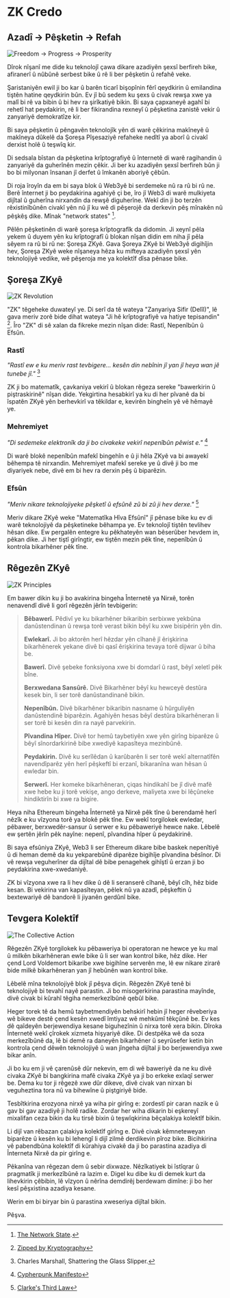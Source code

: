 # ZK Credo

## Azadî → Pêşketin → Refah

![Freedom → Progress → Prosperity](freedom-progress-prosperity.jpeg)

Dîrok nîşanî me dide ku teknolojî çawa dikare azadiyên şexsî berfireh bike, afiranerî û nûbûnê serbest bike û rê li ber pêşketin û refahê veke.

Şaristaniyên ewil ji bo kar û barên ticarî bişopînin fêrî qeydkirin û emilandina tiştên hatine qeydkirin bûn. Ev jî bû sedem ku şexs û civak rewşa xwe ya malî bi rê va bibin û bi hev ra şirîkatiyê bikin. Bi saya çapxaneyê agahî bi rehetî hat peydakirin, rê li ber fikirandina rexneyî û pêşketina zanistê vekir û zanyariyê demokratîze kir.

Bi saya pêşketin û pêngavên teknolojîk yên di warê çêkirina makîneyê û makîneya dûkelê da Şoreşa Pîşesaziyê refaheke nedîtî ya aborî û civakî derxist holê û teşwîq kir.

Di sedsala bîstan da pêşketina krîptografiyê û înternetê di warê ragihandin û zanyariyê da guherînên mezin çêkir. Ji ber ku azadiyên şexsî berfireh bûn ji bo bi milyonan însanan jî derfet û îmkanên aboriyê çêbûn.

Di roja îroyîn da em bi saya blok û Web3yê bi serdemeke nû ra rû bi rû ne. Berê înternet ji bo peydakirina agahiyê çi be, îro jî Web3 di warê mulkiyeta dijîtal û guherîna nirxandin da rewşê diguherîne. Wekî din ji bo terzên rêxistinîbûnên civakî yên nû jî ku wê di pêşerojê da derkevin pêş mînakên nû pêşkêş dike. Mînak "network states" [^1].

Pêlên pêşketinên di warê şoreşa krîptografîk da didomin. Ji xeynî pêla yekem û duyem yên ku krîptografî û blokan nîşan didin em niha jî pêla sêyem ra rû bi rû ne: Şoreşa ZKyê. Gava Şoreya ZKyê bi Web3yê digihîjin hev, Şoreşa ZKyê weke nîşaneya hêza ku mifteya azadiyên şexsî yên teknolojiyê vedike, wê pêşeroja me ya kolektîf dîsa pênase bike.

## Şoreşa ZKyê

![ZK Revolution](zk-revolution.jpeg)

"ZK" têgeheke duwateyî ye. Di serî da tê wateya "Zanyariya Sifir (Delîl)", lê gava meriv zorê bide dihat wateya "Ji hê krîptografiyê va hatiye tepisandin" [^2]. Îro "ZK" di sê xalan da fikreke mezin nîşan dide: Rastî, Nepenîbûn û Efsûn.

### Rastî

*"Rastî ew e ku meriv rast tevbigere… kesên din nebînin jî yan jî heya wan jê tunebe jî."* [^3]

ZK ji bo matematîk, çavkaniya vekirî û blokan rêgeza sereke "bawerkirin û piştraskirinê" nîşan dide. Yekgirtina hesabkirî ya ku di her pîvanê da bi îspatên ZKyê yên berhevkirî va têkildar e, kevirên bingheîn yê vê hêmayê ye.

### Mehremiyet

*"Di sedemeke elektronîk da ji bo civakeke vekirî nepenîbûn pêwist e."* [^4]

Di warê blokê nepenîbûn mafekî bingehîn e û ji hêla ZKyê va bi awayekî bêhempa tê nirxandin. Mehremiyet mafekî sereke ye û divê ji bo me diyariyek nebe, divê em bi hev ra derxin pêş û biparêzin.


### Efsûn

*"Meriv nikare teknolojiyeke pêşketî û efsûnê zû bi zû ji hev derxe."* [^5]

Meriv dikare ZKyê weke "Matematîka Hîva Efsûnî" jî pênase bike ku ev di warê teknolojiyê da pêşketineke bêhampa ye. Ev teknolojî tiştên tevlihev hêsan dike. Ew pergalên entegre ku pêkhateyên wan bêserûber hevdem in, pêkan dike. Ji her tiştî girîngtir, ew tiştên mezin pêk tîne, nepenîbûn û kontrola bikarhêner pêk tîne.


## Rêgezên ZKyê

![ZK Principles](zk-principles.jpeg)

Em bawer dikin ku ji bo avakirina bingeha Înternetê ya Nirxê, torên nenavendî divê li gorî rêgezên jêrîn tevbigerin:

> **Bêbawerî.** Pêdivî ye ku bikarhêner bikaribin serbixwe yekbûna danûstendinan û rewşa torê verast bikin bêyî ku xwe bisipêrin yên din.
> 
> **Ewlekarî.** Ji bo aktorên herî hêzdar yên cîhanê jî êrişkirina bikarhênerek yekane divê bi qasî êrişkirina tevaya torê dijwar û biha be.
> 
> **Bawerî.** Divê şebeke fonksiyona xwe bi domdarî û rast, bêyî xeletî pêk bîne.
> 
> **Berxwedana Sansûrê.** Divê Bikarhêner bêyî ku hewceyê destûra kesek bin, li ser torê danûstandinanê bikin.
> 
> **Nepenîbûn.** Divê bikarhêner bikaribin nasname û hûrguliyên danûstendinê biparêzin. Agahiyên hesas bêyî destûra bikarhêneran li ser torê bi kesên din ra nayê parvekirin. 
> 
> **Pîvandina Hîper.** Divê tor hemû taybetiyên xwe yên girîng biparêze û bêyî sînordarkirinê bibe xwediyê kapasîteya mezinbûnê.
> 
> **Peydakirin.** Divê ku serîlêdan û karûbarên li ser torê wekî alternatîfên navendîparêz yên herî pêşkeftî bi erzanî, bikaranîna wan hêsan û ewledar bin.
> 
> **Serwerî.** Her komeke bikarhêneran, çiqas hindikahî be jî divê mafê xwe hebe ku ji torê vekişe, ango derkeve, maliyeta xwe bi lêçûneke hindiktirîn bi xwe ra bigire.

Heya niha Ethereum bingeha Înternetê ya Nirxê pêk tîne û berendamê herî nêzîk e ku vîzyona torê ya blokê pêk tîne. Ew wekî torgilokek ewledar, pêbawer, berxwedêr-sansur û serwer e ku pêbaweriyê hewce nake. Lêbelê ew şertên jêrîn pêk nayîne: nepenî, pîvandina hîper û peydakirinê.

Bi saya efsûniya ZKyê, Web3 li ser Ethereum dikare bibe baskek nepenîtiyê û di heman demê da ku yekparebûnê diparêze bigihîje pîvandina bêsînor. Di vê rewşa veguherîner da dijîtal dê bibe penagehek gihîştî û erzan ji bo peydakirina xwe-xwedaniyê.

ZK bi vîzyona xwe ra li hev dike û dê li seranserê cîhanê, bêyî cîh, hêz bide kesan. Bi vekirina van kapasîteyan, pêlek nû ya azadî, pêşkeftin û bextewariyê dê bandorê li jiyanên gerdûnî bike.

## Tevgera Kolektîf 

![The Collective Action](the-collective-action.jpeg)

Rêgezên ZKyê torgilokek ku pêbaweriya bi operatoran ne hewce ye ku mal û milkên bikarhêneran ewle bike û li ser wan kontrol bike, hêz dike. Her çend Lord Voldemort bikaribe xwe bigihîne serverên me, lê ew nikare zirarê bide milkê bikarhêneran yan jî hebûnên wan kontrol bike.

Lêbelê mîna teknolojiyê blok jî pêşva diçin. Rêgezên ZKyê tenê bi teknolojiyê bi tevahî nayê parastin. Ji bo misogerkirina parastina mayînde, divê civak bi kûrahî têgiha nemerkezîbûnê qebûl bike.

Heger torek tê da hemû taybetmendiyên behskirî hebin jî heger rêveberiya wê bikeve destê çend kesên xwedî îmtiyaz wê mehkûmî têkçûnê be. Ev kes dê qaîdeyên berjewendiya kesane biguhezînin û nirxa torê xera bikin. Dîroka Înternetê wekî çîrokek xizmeta hişyariyê dike. Di destpêka wê da soza merkezîbûnê da, lê bi demê ra daneyên bikarhêner û seyrûsefer ketin bin kontrola çend dêwên teknolojiyê û wan jîngeha dijîtal ji bo berjewendiya xwe bikar anîn.

Ji bo ku em ji vê çarenûsê dûr nekevin, em di wê baweriyê da ne ku divê civaka ZKyê bi bangkirina mafê civaka ZKyê ya ji bo erkeke exlaqî serwer be. Dema ku tor ji rêgezê xwe dûr dikeve, divê civak van nirxan bi veguheztina tora nû va bihewîne û piştgiriyê bide.

Tesbîtkirina erozyona nirxê ya wiha pir girîng e: zordestî pir caran nazik e û gav bi gav azadiyê ji holê radike. Zordar her wiha dikarin bi eşkereyî mixalifan ceza bikin da ku tirsê bixin û teşwîqkirina bêçalakiya kolektîf bikin.

Li dijî van rêbazan çalakiya kolektîf girîng e. Divê civak kêmneteweyan biparêze û kesên ku bi lehengî li dijî zilmê derdikevin pîroz bike. Bicihkirina vê pabendbûna kolektîf di kûrahiya civakê da ji bo parastina azadiya di Înterneta Nirxê da pir girîng e.

Pêkanîna van rêgezan dem û sebir dixwaze. Nêzîkatiyek bi îstîqrar û pragmatîk ji merkezîbûnê ra lazim e. Digel ku dibe ku di demek kurt da lihevkirin çêbibin, lê vîzyon û nêrîna demdirêj berdewam dimîne: ji bo her kesî pêşxistina azadiya kesane.

Werin em bi biryar bin û parastina xweseriya dijîtal bikin. 

Pêşva.

[^1]: [The Network State](https://thenetworkstate.com/the-network-state-in-one-sentence).
[^2]: [Zipped by Kryptography](https://twitter.com/vitalikbuterin/status/1309298689156866048)
[^3]: Charles Marshall, Shattering the Glass Slipper.
[^4]: [Cypherpunk Manifesto](https://nakamotoinstitute.org/static/docs/cypherpunk-manifesto.txt)
[^5]: [Clarke's Third Law](https://en.wikipedia.org/wiki/Clarke%27s_three_laws)
